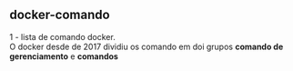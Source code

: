 ## docker-comando

1 - lista de comando docker.<br/>
    O docker desde de 2017 dividiu os comando em doi grupos **comando de gerenciamento** e **comandos**
